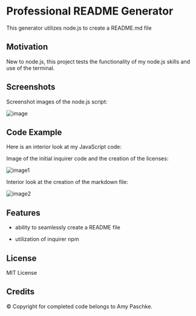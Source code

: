 # Professional README Generator

This generator utilizes node.js to create a README.md file

## Motivation

New to node.js, this project tests the functionality of my node.js skills and use of the terminal.

## Screenshots

Screenshot images of the node.js script:

![image](https://user-images.githubusercontent.com/70075341/100549160-de0dc800-3236-11eb-82b6-ce941759537e.JPG)

## Code Example

Here is an interior look at my JavaScript code:

Image of the initial inquirer code and the creation of the licenses:

![image1](https://user-images.githubusercontent.com/70075341/100549252-815edd00-3237-11eb-901f-8baafb229065.JPG)

Interior look at the creation of the markdown file:

![image2](https://user-images.githubusercontent.com/70075341/100549254-81f77380-3237-11eb-9b75-ab1a3068bfc6.JPG)

## Features

- ability to seamlessly create a README file

- utilization of inquirer npm

## License

MIT License

## Credits

&copy; Copyright for completed code belongs to Amy Paschke.

